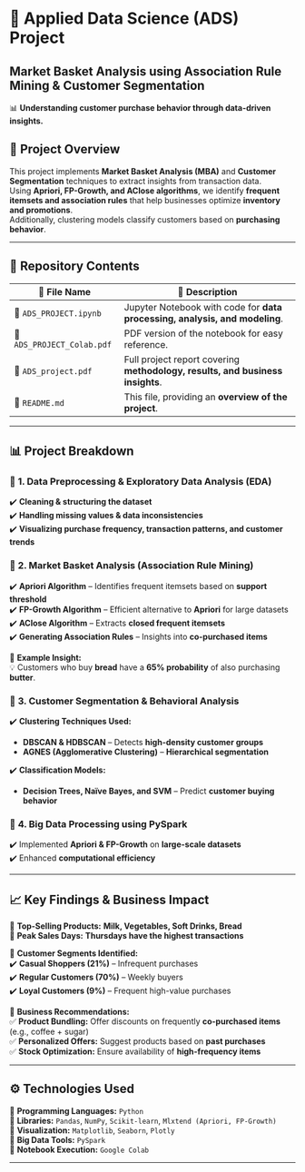 # 📌 **Applied Data Science (ADS) Project**  
## **Market Basket Analysis using Association Rule Mining & Customer Segmentation**  

📊 **Understanding customer purchase behavior through data-driven insights.**  

## 📜 **Project Overview**  
This project implements **Market Basket Analysis (MBA)** and **Customer Segmentation** techniques to extract insights from transaction data.  
Using **Apriori, FP-Growth, and AClose algorithms**, we identify **frequent itemsets and association rules** that help businesses optimize **inventory and promotions**.  
Additionally, clustering models classify customers based on **purchasing behavior**.  

---

## 📂 **Repository Contents**  

| 📄 **File Name**            | 📝 **Description**  |
|----------------------------|--------------------|
| 📁 `ADS_PROJECT.ipynb`       | Jupyter Notebook with code for **data processing, analysis, and modeling**. |
| 📄 `ADS_PROJECT_Colab.pdf`  | PDF version of the notebook for easy reference. |
| 📑 `ADS_project.pdf`        | Full project report covering **methodology, results, and business insights**. |
| 📜 `README.md`              | This file, providing an **overview of the project**. |

---

## 📊 **Project Breakdown**  

### 🔹 **1. Data Preprocessing & Exploratory Data Analysis (EDA)**  
✔️ **Cleaning & structuring the dataset**  
✔️ **Handling missing values & data inconsistencies**  
✔️ **Visualizing purchase frequency, transaction patterns, and customer trends**  

### 🔹 **2. Market Basket Analysis (Association Rule Mining)**  
✔️ **Apriori Algorithm** – Identifies frequent itemsets based on **support threshold**  
✔️ **FP-Growth Algorithm** – Efficient alternative to **Apriori** for large datasets  
✔️ **AClose Algorithm** – Extracts **closed frequent itemsets**  
✔️ **Generating Association Rules** – Insights into **co-purchased items**  

📌 **Example Insight:**  
💡 Customers who buy **bread** have a **65% probability** of also purchasing **butter**.  

### 🔹 **3. Customer Segmentation & Behavioral Analysis**  
✔️ **Clustering Techniques Used:**  
   - **DBSCAN & HDBSCAN** – Detects **high-density customer groups**  
   - **AGNES (Agglomerative Clustering)** – **Hierarchical segmentation**  

✔️ **Classification Models:**  
   - **Decision Trees, Naïve Bayes, and SVM** – Predict **customer buying behavior**  

### 🔹 **4. Big Data Processing using PySpark**  
✔️ Implemented **Apriori & FP-Growth** on **large-scale datasets**  
✔️ Enhanced **computational efficiency**  

---

## 📈 **Key Findings & Business Impact**  

📌 **Top-Selling Products:** **Milk, Vegetables, Soft Drinks, Bread**  
📌 **Peak Sales Days:** **Thursdays have the highest transactions**  

📌 **Customer Segments Identified:**  
✔️ **Casual Shoppers (21%)** – Infrequent purchases  
✔️ **Regular Customers (70%)** – Weekly buyers  
✔️ **Loyal Customers (9%)** – Frequent high-value purchases  

📌 **Business Recommendations:**  
✅ **Product Bundling:** Offer discounts on frequently **co-purchased items** (e.g., coffee + sugar)  
✅ **Personalized Offers:** Suggest products based on **past purchases**  
✅ **Stock Optimization:** Ensure availability of **high-frequency items**  

---

## ⚙️ **Technologies Used**  
🔹 **Programming Languages:** `Python`  
🔹 **Libraries:** `Pandas`, `NumPy`, `Scikit-learn`, `Mlxtend (Apriori, FP-Growth)`  
🔹 **Visualization:** `Matplotlib`, `Seaborn`, `Plotly`  
🔹 **Big Data Tools:** `PySpark`  
🔹 **Notebook Execution:** `Google Colab`  

---

